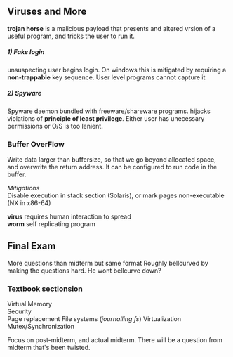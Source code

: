 ## Viruses and More

**trojan horse** is a malicious payload that presents and altered vrsion of a useful program, and tricks the user to run it. 

##### 1) Fake login
unsuspecting user begins login. On windows this is mitigated by requiring a **non-trappable** key sequence. User level programs cannot capture it 

##### 2) Spyware 
Spyware daemon bundled with freeware/shareware programs. hijacks violations of **principle of least privilege**. Either user has unecessary permissions or O/S is too lenient. 

### Buffer OverFlow
Write data larger than buffersize, so that we go beyond allocated space, and overwrite the return address. It can be configured to run code in the buffer. 

_Mitigations_  
Disable execution in stack section (Solaris), or mark pages non-executable (NX in x86-64)

**virus** requires human interaction to spread  
**worm** self replicating program  

## Final Exam

More questions than midterm but same format 
Roughly bellcurved by making the questions hard. He wont bellcurve down?

### Textbook sectionsion

Virtual Memory  
Security  
Page replacement
File systems (*journalling fs*)
Virtualization
Mutex/Synchronization 

Focus on post-midterm, and actual midterm. There will be a question from midterm that's been twisted. 
